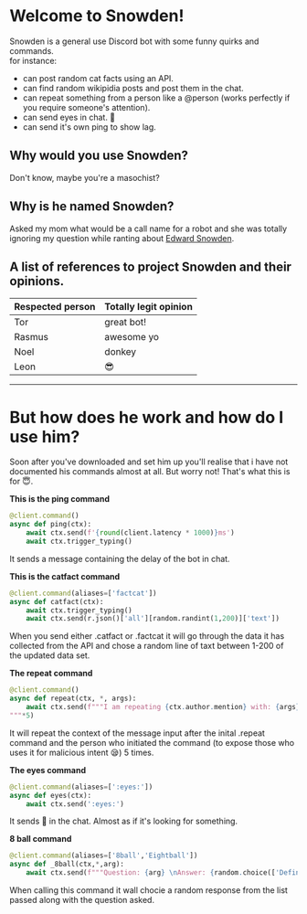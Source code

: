 # Welcome to Snowden!
Snowden is a general use Discord bot with some funny quirks and commands.  
for instance: 
- can post random cat facts using an API.
- can find random wikipidia posts and post them in the chat.
- can repeat something from a person like a @person (works perfectly if you require someone's attention).
- can send eyes in chat. 👀
- can send it's own ping to show lag.

## Why would you use Snowden?

Don't know, maybe you're a masochist?

## Why is he named Snowden?

Asked my mom what would be a call name for a robot and she was totally ignoring my question while ranting about [Edward Snowden](https://en.wikipedia.org/wiki/Edward_Snowden).

## A list of references to project Snowden and their opinions.

Respected person | Totally legit opinion
-----------------|----------------------
Tor | great bot!
Rasmus | awesome yo
Noel | donkey
Leon | 😎

---

# But how does he work and how do I use him?

Soon after you've downloaded and set him up you'll realise that i have not documented his commands almost at all.
But worry not! That's what this is for 😇.

**This is the ping command**
```python
@client.command()
async def ping(ctx):
    await ctx.send(f'{round(client.latency * 1000)}ms')
    await ctx.trigger_typing()
```
It sends a message containing the delay of the bot in chat.  

**This is the catfact command**
```python
@client.command(aliases=['factcat'])
async def catfact(ctx):
    await ctx.trigger_typing()
    await ctx.send(r.json()['all'][random.randint(1,200)]['text'])
```
When you send either .catfact or .factcat it will go through the data it has collected from the API and chose a random line of taxt between 1-200 of the updated data set.  

**The repeat command**
```python
@client.command()
async def repeat(ctx, *, args):
    await ctx.send(f"""I am repeating {ctx.author.mention} with: {args}
"""*5)
```
It will repeat the context of the message input after the inital .repeat command and the person who initiated the command (to expose those who uses it for malicious intent 😪) 5 times.  

**The eyes command**
```python
@client.command(aliases=[':eyes:'])
async def eyes(ctx):
    await ctx.send(':eyes:')
```
It sends 👀 in the chat. Almost as if it's looking for something.  

**8 ball command**
```python
@client.command(aliases=['8ball','Eightball'])
async def _8ball(ctx,*,arg):
    await ctx.send(f"""Question: {arg} \nAnswer: {random.choice(['Definatly!','Most likely','Probably','Maybe','with extreme certainty!','No way!'])}""")
```
When calling this command it wall chocie a random response from the list passed along with the question asked.
